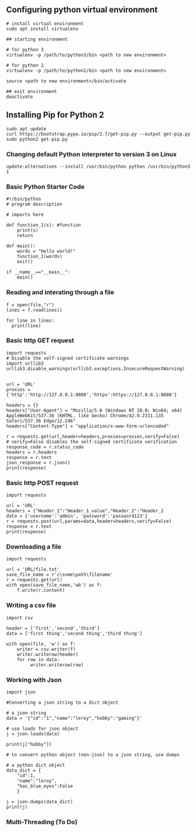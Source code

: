 ## Configuring python virtual environment
```
# install virtual environment
sudo apt install virtualenv

## starting environment

# for python 3
virtualenv -p /path/to/python3/bin <path to new environment>

# for python 2
virtualenv -p /path/to/python2/bin <path to new environment>

source <path to new environment>/bin/activate

## exit environment
deactivate
```

## Installing Pip for Python 2
```
sudo apt update
curl https://bootstrap.pypa.io/pip/2.7/get-pip.py --output get-pip.py
sudo python2 get-pip.py
```

### Changing default Python interpreter to version 3 on Linux
```
update-alternatives --install /usr/bin/python python /usr/bin/python3 1
```


### Basic Python Starter Code
```
#!/bin/python
# program description

# imports here

def function_1(s): #function
    print(s)
    return  
    
def main():
    words = "Hello world!"
    function_1(words)
    exit()

if __name__=="__main__":
    main()
```


### Reading and interating through a file
```
f = open(file,"r")
lines = f.readlines()

for line in lines:
  print(line)
```


### Basic http GET request
```
import requests
# Disable the self-signed certificate warnings
import urllib3
urllib3.disable_warnings(urllib3.exceptions.InsecureRequestWarning)


url = 'URL'
proxies = {'http':'http://127.0.0.1:8080','https':https://127.0.0.1:8080'}

headers = {}
headers["User-Agent"] = "Mozilla/5.0 (Windows NT 10.0; Win64; x64) AppleWebKit/537.36 (KHTML, like Gecko) Chrome/42.0.2311.135 Safari/537.36 Edge/12.246"
headers["Content-Type"] = "application/x-www-form-urlencoded"

r = requests.get(url,header=headers,proxies=proxies,verify=False)
# verify=False disables the self-signed certificate verification
response_code = r.status_code
headers = r.headers
response = r.text
json_response = r.json()
print(response)
```


### Basic http POST request
```
import requests

url = 'URL'
headers = {"Header_1":"Header_1_value","Header_2":"Header_2
data = {'username':'admin', 'password':'password123'}
r = requests.post(url,params=data,header=headers,verify=False)
response = r.text
print(response)
```


### Downloading a file
```
import requests

url = 'URL/file.txt'
save_file_name = r'c\some\path\filename'
r = requests.get(url)
with open(save_file_name,'wb') as f:
    f.write(r.content)
```

### Writing a csv file
```
import csv

header = ['first','second','third']
data = ['first thing','second thing','third thing']

with open(file, 'w') as f:
    writer = csv.writer(f)
    writer.writerow(header)
    for row in data:
         writer.writerow(row)      
```

### Working with Json

```
import json

#Converting a json string to a dict object

# a json string
data = '{"id":"1","name":"leroy","hobby":"gaming"}'

# use loads for json object
j = json.loads(data)

print(j["hobby"])

# to convert python object (non-json) to a json string, use dumps

# a python dict object
data_dict = {
    "id":1,
    "name":"leroy",
    "has_blue_eyes":False
    }

j = json.dumps(data_dict)
print(j)

```

### Multi-Threading (To Do)
